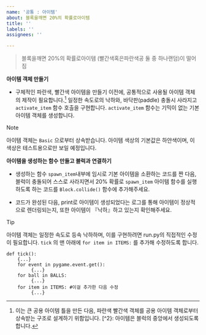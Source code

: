 ```yaml
---
name: '공통 : 아이템'
about: 블록을깨면 20%의 확률로아이템
title: ''
labels: ''
assignees: ''

---
```


>블록을깨면 20%의 확률로아이템
(빨간색혹은파란색공 둘 중 하나랜덤)이 떨어짐

**아이템 객체 만들기**
- 구체적인 파란색, 빨간색 아이템을 만들기 이전에, 공통적으로 사용될 아이템 객체의 제작이 필요합니다.[^1] 일정한 속도로의 낙하와, 바닥판(paddle) 충돌시 사라지고 `activate_item` 함수 호출을 구현합니다. `activate_item` 함수는 기믹이 없는 기본 아이템 객체를 생성합니다.

>[!NOTE]
>아이템 객체는 `Basic` 으로부터 상속받습니다. 아이템 색상의 기본값은 하얀색이며, 이 색상은 테스트용으로만 보일 예정입니다.

**아이템을 생성하는 함수 만들고 블럭과 연결하기**
- 생성하는 함수 `spawn_item`내부에 임시로 기본 아이템을 소환하는 코드를 짠 다음, 블럭이 충돌되어 스스로 사라지면서 20% 확률로 `spawn_item` 아이템 함수를 실행하도록 하는 코드를 `Block.collide()` 함수에 추가해주세요.
* 코드가 완성된 다음, print로 아이템이 생성되었다는 로그를 통해 아이템이 정상적으로 렌더링되는지, 또한 아이템이 『낙하』하고 있는지 확인해주세요. 

>[!TIP]
>아이템 객체는 일정한 속도로 등속 낙하하며, 이를 구현하려면 run.py의 직접적인 수정이 필요합니다. `tick` 의 맨 아래에 `for item in ITEMS:` 를 추가해 수정하도록 합니다.
```
def tick():
    {...}
    for event in pygame.event.get():
         {...}
    for ball in BALLS:
         {...}
    for item in ITEMS: #이걸 추가한 다음 수정
         {...}
```



[^1]: 이는 큰 공용 아이템 틀을 만든 다음, 파란색 빨간색 객체를 공용 아이템 객체로부터 상속받는 구조로 설계하기 위함입니다.
[^2}: 아이템은 블럭의 중앙에서 생성되도록 합니다.
